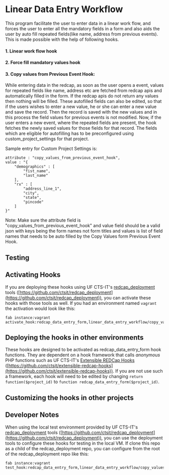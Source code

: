 # Linear Data Entry Workflow

This program facilitate the user to enter data in a linear work flow, and forces the user to enter all the mandatory fields in a form and also aids the user by auto fill repeated fields(like name, address from previous events). This is made possible with the help of following hooks.

#### 1. Linear work flow hook

 
#### 2. Force fill mandatory values hook


#### 3. Copy values from Previous Event Hook:

 While entering data in the redcap, as soon as the user opens a event, values for repeated fields like name, address etc are fetched from redcap apis and automatically filled in the form. If the redcap apis do not return any values then nothing will be filled. These autofilled fields can also be edited, so that if the users wishes to enter a new value, he or she can enter a new value and save the record. Then the record is saved with the new values and in this process the field values for previous events is not modified. Now, if the user enters a new event, where the repeated fields are present, the hook fetches the newly saved values for those fields for that record.
The fields which are eligible for autofilling has to be preconfigured using custom_project_settings for that project.

Sample entry for Custom Project Settings is:

	attribute : "copy_values_from_previous_event_hook",
	value : "{
		"demographics" : [
			"fist_name",
			"last_name"
		],
		"rx" : [
			"address_line_1",
			"city",
			"state",
			"pincode"
		]
	}"

 Note: Make sure the attribute field is "copy_values_from_previous_event_hook" and value field should be a valid json with keys being the form names not form titles and values is list of field names that needs to be auto filled by the Copy Values form Previous Event Hook.

## Testing

## Activating Hooks
If you are deploying these hooks using UF CTS-IT's [redcap_deployment](https://github.com/ctsit/redcap_deployment) tools ([https://github.com/ctsit/redcap_deployment](https://github.com/ctsit/redcap_deployment)), you can activate these hooks with those tools as well.  If you had an environment named `vagrant` the activation would look like this:



	fab instance:vagrant activate_hook:redcap_data_entry_form,linear_data_entry_workflow/copy_values_from_previous_event.php


## Deploying the hooks in other environments
These hooks are designed to be activated as redcap_data_entry_form hook functions. They are dependent on a hook framework that calls _anonymous_ PHP functions such as UF CTS-IT's [Extensible REDCap Hooks](https://github.com/ctsit/extensible-redcap-hooks) ([https://github.com/ctsit/extensible-redcap-hooks](https://github.com/ctsit/extensible-redcap-hooks)).  If you are not use such a framework, each hook will need to be edited by changing `return function($project_id)` to `function redcap_data_entry_form($project_id)`.


## Customizing the hooks in other projects



## Developer Notes

When using the local test environment provided by UF CTS-IT's [redcap_deployment](https://github.com/ctsit/redcap_deployment) tools ([https://github.com/ctsit/redcap_deployment](https://github.com/ctsit/redcap_deployment)), you can use the deployment tools to configure these hooks for testing in the local VM.  If clone this repo as a child of the redcap_deployment repo, you can configure from the root of the redcap_deployment repo like this:



	fab instance:vagrant test_hook:redcap_data_entry_form,linear_data_entry_workflow/copy_values.php
